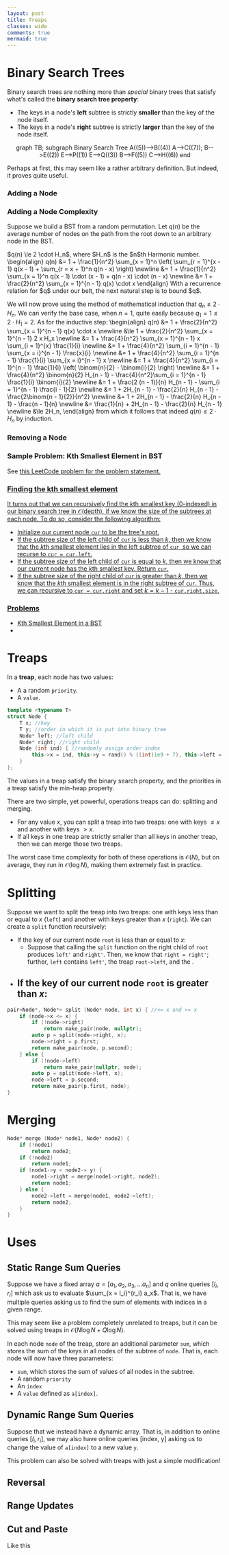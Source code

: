 ```yaml
---
layout: post
title: Treaps
classes: wide
comments: true
mermaid: true
---
```

# Binary Search Trees
Binary search trees are nothing more than *special* binary trees that satisfy what's called the **binary search tree property**:
- The keys in a node's **left** subtree is strictly **smaller** than the key of the node itself.
- The keys in a node's **right** subtree is strictly **larger** than the key of the node itself.

<div class="mermaid" align="center">
graph TB;
  subgraph Binary Search Tree
    A((5))-->B((4))
    A-->C((7));
    B-->E((2))
    E-->P((1))
    E-->Q((3))
    B-->F((5))
    C-->H((6))
  end
</div>

Perhaps at first, this may seem like a rather arbitrary definition. But indeed, it proves quite useful. 
### Adding a Node

### Adding a Node Complexity
Suppose we build a BST from a random permutation. Let $q(n)$ be the average number of nodes on the path from the root down to an arbitrary node in the BST.

<div class="claim">
$q(n) \le 2 \cdot H_n$, where $H_n$ is the $n$th Harmonic number.
</div>
<div class="proof">
\begin{align}
q(n) &= 1 + \frac{1}{n^2} \sum_{x = 1}^n \left( \sum_{r = 1}^{x - 1} q(x - 1) + \sum_{r = x + 1}^n q(n - x) \right) \newline
&= 1 + \frac{1}{n^2} \sum_{x = 1}^n q(x - 1) \cdot (x - 1) + q(n - x) \cdot (n - x) \newline
&=  1 + \frac{2}{n^2} \sum_{x = 1}^{n - 1} q(x) \cdot x
\end{align}
With a recurrence relation for $q$ under our belt, the next natural step is to bound $q$.

We will now prove using the method of mathematical induction that $q_n \le 2 \cdot H_n$. We can verify the base case, when $n = 1$, quite easily because $q_1 = 1 \le 2 \cdot H_1 = 2$. As for the inductive step:
\begin{align}
q(n) &= 1 + \frac{2}{n^2} \sum_{x = 1}^{n - 1} q(x) \cdot x \newline
&\le 1 + \frac{2}{n^2} \sum_{x = 1}^{n - 1} 2 x H_x \newline
&= 1 + \frac{4}{n^2} \sum_{x = 1}^{n - 1} x \sum_{i = 1}^{x} \frac{1}{i} \newline
&= 1 + \frac{4}{n^2} \sum_{i = 1}^{n - 1} \sum_{x = i}^{n - 1} \frac{x}{i} \newline
&= 1 + \frac{4}{n^2} \sum_{i = 1}^{n - 1} \frac{1}{i} \sum_{x = i}^{n - 1} x \newline
&= 1 + \frac{4}{n^2} \sum_{i = 1}^{n - 1} \frac{1}{i} \left( \binom{n}{2} - \binom{i}{2} \right) \newline
&= 1 + \frac{4}{n^2} \binom{n}{2} H_{n - 1} - \frac{4}{n^2}\sum_{i = 1}^{n - 1} \frac{1}{i} \binom{i}{2} \newline
&= 1 + \frac{2 (n - 1)}{n} H_{n - 1} - \sum_{i = 1}^{n - 1} \frac{i - 1}{2} \newline
&= 1 + 2H_{n - 1} - \frac{2}{n} H_{n - 1} - \frac{2\binom{n - 1}{2}}{n^2} \newline
&= 1 + 2H_{n - 1} - \frac{2}{n} H_{n - 1} - \frac{n - 1}{n} \newline
&= \frac{1}{n} + 2H_{n - 1} - \frac{2}{n} H_{n - 1} \newline
&\le 2H_n,
\end{align}
from which it follows that indeed $q(n) \le 2 \cdot H_n$ by induction.
</div>

### Removing a Node 

### Sample Problem: Kth Smallest Element in BST
See <a href="https://leetcode.com/problems/kth-smallest-element-in-a-bst/"> this LeetCode problem for the problem statement.



### Finding the kth smallest element
It turns out that we can recursively find the $k$th smallest key (0-indexed) in our binary search tree in $\mathcal{O}(\text{depth})$, if we know the size of the subtrees at each node. To do so, consider the following algorithm:
- Initialize our current node `cur` to be the tree's root.
- If the subtree size of the left child of `cur` is less than $k$, then we know that the $k$th smallest element lies in the left subtree of `cur`, so we can recurse to `cur = cur.left`.
- If the subtree size of the left child of `cur` is equal to $k$, then we know that our current node has the $k$th smallest key. Return `cur`.
- If the subtree size of the right child of `cur` is greater than $k$, then we know that the $k$th smallest element is in the right subtree of `cur`. Thus, we can recursive to `cur = cur.right` and set $k = k - 1$ - `cur.right.size`. 

### Problems
- <a href = "https://leetcode.com/problems/kth-smallest-element-in-a-bst/">Kth Smallest Element in a BST</a>
- 

# Treaps
In a **treap**, each node has two values:
- A a random ```priority```. 
- A ```value```.

```cpp
template <typename T>
struct Node {
    T x; //key
    T y; //order in which it is put into binary tree
    Node* left; //left child
    Node* right; //right child
    Node (int ind) { //randomly assign order index
        this->x = ind, this->y = rand() % ((int)1e9 + 7), this->left = this->right = nullptr;
    }
};
```

The values in a treap satisfy the binary search property, and the priorities in a treap satisfy the min-heap property. 

There are two simple, yet powerful, operations treaps can do: splitting and merging.
- For any value $x$, you can split a treap into two treaps: one with keys $\le x$ and another with keys $> x$.
- If all keys in one treap are strictly smaller than all keys in another treap, then we can merge those two treaps.

The worst case time complexity for both of these operations is $\mathcal{O}(N)$, but on average, they run in $\mathcal{O}(\log N)$, making them extremely fast in practice. 

# Splitting
Suppose we want to split the treap into two treaps: one with keys less than or equal to $x$ (```left```) and another with keys greater than $x$ (```right```). We can create a ```split``` function recursively:
- If the key of our current node ```root``` is less than or equal to $x$: 
  - Suppose that calling the ```split``` function on the right child of ```root``` produces ```left'``` and ```right'```. Then, we know that ```right = right'```; further, ```left``` contains ```left'```, the treap ```root->left```, and the .
- If the key of our current node ```root``` is greater than $x$:
  - 

```cpp
pair<Node*, Node*> split (Node* node, int x) { //<= x and >= x
    if (node->x <= x) {
        if (!node->right)
            return make_pair(node, nullptr);
        auto p = split(node->right, x);
        node->right = p.first;
        return make_pair(node, p.second);
    } else {
        if (!node->left)
            return make_pair(nullptr, node);
        auto p = split(node->left, x);
        node->left = p.second;
        return make_pair(p.first, node);
}
```
# Merging
```cpp
Node* merge (Node* node1, Node* node2) {
    if (!node1)
        return node2;
    if (!node2)
        return node1;
    if (node1->y < node2-> y) {
        node1->right = merge(node1->right, node2);
        return node1;
    } else {
        node2->left = merge(node1, node2->left);
        return node2;
    }
}
```
# Uses
## Static Range Sum Queries
Suppose we have a fixed array $a = [a_1, a_2, a_3, \dots a_n]$ and $q$ online queries $[l_i, r_i]$ which ask us to evaluate $\sum_{x = l_i}^{r_i} a_x$. That is, we have multiple queries asking us to find the sum of elements with indices in a given range.

This may seem like a problem completely unrelated to treaps, but it can be solved using treaps in $\mathcal{O}(N \log N + Q \log N)$. 

In each node ```node``` of the treap, store an additional parameter ```sum```, which stores the sum of the keys in all nodes of the subtree of ```node```. That is, each node will now have three parameters:

- ```sum```, which stores the sum of values of all nodes in the subtree.
- A random ```priority```
- An ```index```
- A ```value``` defined as ```a[index]```.

## Dynamic Range Sum Queries
Suppose that we instead have a dynamic array. That is, in addition to online queries $[l_i, r_i]$, we may also have online queries $\text{[index, y]}$ asking us to change the value of ```a[index]``` to a new value ```y```.

This problem can also be solved with treaps with just a simple modification!
## Reversal
## Range Updates
## Cut and Paste

<div class = "lineComment">
Like this
</div>